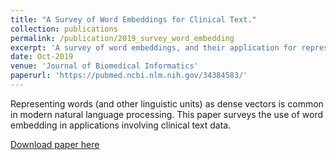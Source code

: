 ```yaml
---
title: "A Survey of Word Embeddings for Clinical Text."
collection: publications
permalink: /publication/2019_survey_word_embedding
excerpt: 'A survey of word embeddings, and their application for representing linguistic meaning from clinical text data.'
date: Oct-2019
venue: 'Journal of Biomedical Informatics'
paperurl: 'https://pubmed.ncbi.nlm.nih.gov/34384583/'
---
```


Representing words (and other linguistic units) as dense vectors is common in modern natural language processing. This paper surveys the use of word embedding in applications involving clinical text data.

[Download paper here](https://pubmed.ncbi.nlm.nih.gov/34384583/)
